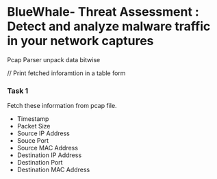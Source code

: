 # BlueWhale- Threat Assessment : Detect and analyze malware traffic in your network captures


Pcap Parser unpack data bitwise

// Print fetched inforamtion in a table form

<h3> Task 1 </h3>

Fetch these information from pcap file.

- Timestamp
- Packet Size
- Source IP Address
- Souce Port 
- Source MAC Address
- Destination IP Address
- Destination Port
- Destination MAC Address
